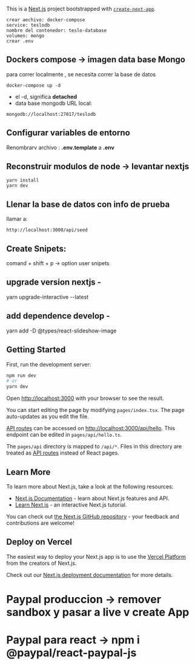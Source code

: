 This is a [Next.js](https://nextjs.org/) project bootstrapped with [`create-next-app`](https://github.com/vercel/next.js/tree/canary/packages/create-next-app).

```
crear aechivo: docker-compose
service: teslodb
nombre del contenedor: teslo-database
volumen: mongo
crear .env

```

## Dockers compose -> imagen data base Mongo

para correr localmente , se necesita correr la base de datos

```
docker-compose up -d

```

- el -d, significa **detached**
- data base mongodb URL local:

```
mongodb://localhost:27017/teslodb
```

## Configurar variables de entorno

Renombrarv archivo : **.env.template** a **.env**

## Reconstruir modulos de node -> levantar nextjs

```
yarn install
yarn dev
```

## Llenar la base de datos con info de prueba

llamar a:

```
http://localhost:3000/api/seed
```

## Create Snipets:

comand + shift + p -> option user snipets

## upgrade version nextjs -

yarn upgrade-interactive --latest

## add dependence develop -

yarn add -D @types/react-slideshow-image

## Getting Started

First, run the development server:

```bash
npm run dev
# or
yarn dev
```

Open [http://localhost:3000](http://localhost:3000) with your browser to see the result.

You can start editing the page by modifying `pages/index.tsx`. The page auto-updates as you edit the file.

[API routes](https://nextjs.org/docs/api-routes/introduction) can be accessed on [http://localhost:3000/api/hello](http://localhost:3000/api/hello). This endpoint can be edited in `pages/api/hello.ts`.

The `pages/api` directory is mapped to `/api/*`. Files in this directory are treated as [API routes](https://nextjs.org/docs/api-routes/introduction) instead of React pages.

## Learn More

To learn more about Next.js, take a look at the following resources:

- [Next.js Documentation](https://nextjs.org/docs) - learn about Next.js features and API.
- [Learn Next.js](https://nextjs.org/learn) - an interactive Next.js tutorial.

You can check out [the Next.js GitHub repository](https://github.com/vercel/next.js/) - your feedback and contributions are welcome!

## Deploy on Vercel

The easiest way to deploy your Next.js app is to use the [Vercel Platform](https://vercel.com/new?utm_medium=default-template&filter=next.js&utm_source=create-next-app&utm_campaign=create-next-app-readme) from the creators of Next.js.

Check out our [Next.js deployment documentation](https://nextjs.org/docs/deployment) for more details.


# Paypal produccion -> remover sandbox y pasar a live v  create App
# Paypal para react -> npm i @paypal/react-paypal-js